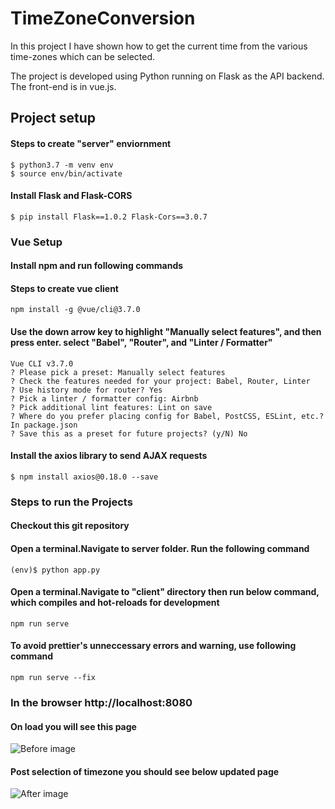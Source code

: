 # TimeZoneConversion
In this project I have shown how to get the current time from the various time-zones which can be selected.

The project is developed using Python running on Flask as the API backend.
The front-end is in vue.js.

## Project setup

#### Steps to create "server" enviornment
```
$ python3.7 -m venv env
$ source env/bin/activate
```

#### Install Flask and Flask-CORS
```
$ pip install Flask==1.0.2 Flask-Cors==3.0.7
```

### Vue Setup
#### Install npm and run following commands

#### Steps to create vue client
```
npm install -g @vue/cli@3.7.0
```

#### Use the down arrow key to highlight "Manually select features", and then press enter. select "Babel", "Router", and "Linter / Formatter"
```
Vue CLI v3.7.0
? Please pick a preset: Manually select features
? Check the features needed for your project: Babel, Router, Linter
? Use history mode for router? Yes
? Pick a linter / formatter config: Airbnb
? Pick additional lint features: Lint on save
? Where do you prefer placing config for Babel, PostCSS, ESLint, etc.? In package.json
? Save this as a preset for future projects? (y/N) No
```
#### Install the axios library to send AJAX requests
```
$ npm install axios@0.18.0 --save
```

### Steps to run the Projects

#### Checkout this git repository 

#### Open a terminal.Navigate to server folder. Run the following command 
```
(env)$ python app.py
```

#### Open a terminal.Navigate to "client" directory then run below command, which compiles and hot-reloads for development
```
npm run serve
```
#### To avoid prettier's unneccessary errors and warning, use following command
```
npm run serve --fix
```

### In the browser http://localhost:8080
#### On load you will see this page 
![Before image](https://github.com/Khushboosah/TimeZoneConversion/blob/master/client/src/assets/Screen%20Shot%202020-07-27%20at%208.47.33%20PM.png)

#### Post selection of timezone you should see below updated page 
![After image](https://github.com/Khushboosah/TimeZoneConversion/blob/master/client/src/assets/Screen%20Shot%202020-07-27%20at%208.48.10%20PM.png)
